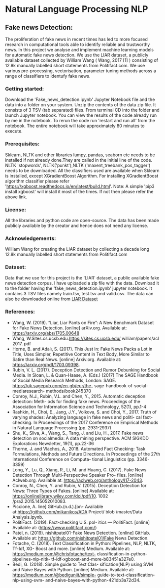 # Natural Language Processing NLP
## Fake news Detection:
The proliferation of fake news in recent times has led to more focused research in computational tools able to identify reliable and trustworthy news. In this project we analyse and implement machine learning models for automatic fake news detection. We use the LIAR dataset, a publicly available dataset collected by William Wang ( Wang, 2017 [1] ) consisting of 12.8k manually labelled short statements from Politifact.com. We use various pre-processing, vectorisation, parameter tuning methods across a range of classifiers to identufy fake news.
### Getting started: 
Download the 'Fake_news_detection.ipynb' Jupyter Notebook file and the data into a folder on your system. Unzip the contents of the data zip file. It consists of 3 TSV (tab separated) files. From terminal CD into the folder and launch Jupyter notebook. You can view the results of the code already run by me in the notebook. To rerun the code run 'restart and run all' from the notebook. The entire notebook will take approximately 80 minutes to execute.

### Prerequisites: 
Sklearn, NLTK and other libraries lumpy, pandas, seaborn etc needs to be installed if not already done.They are called in the initial line of the code. NLTK 'stopwords', NLTK('punkt'),NLTK ('maxent_treebank_pos_tagger') needs to be downloaded.
All the classifiers used are available when Sklearn is installed, except XGradientBoost Algorithm.
For installing XGradientBoost algorithm classifier please refer 'https://xgboost.readthedocs.io/en/latest/build.html'.
Note: A simple 'pip3 install xgboost' will install it most of the times. If not then please refer the above link.	

### License:
All the libraries and python code are open-source. The data has been made publicly available by the creator and hence does not need any license.

	
### Acknowledgements: 
William Wang for creating the LIAR dataset by collecting a decade long 12.8k manually labelled short statements from Politifact.com

### Dataset: 
Data that we use for this project is the 'LIAR' dataset, a public available fake news detection corpus. I have uploaded a zip file with the data. Download it to the folder having the 'fake_news_detection.ipynb' jupyter notebook. It contains 3 TSV files namely train.tsv, test.tsv and valid.csv.
The data can also be downloaded online from [LIAR Dataset](https://sites.cs.ucsb.edu/~william/data/liar_dataset.zip)

### References: 
* Wang, W. (2019). ”Liar, Liar Pants on Fire”: A New Benchmark Dataset for Fake News Detection. [online] arXiv.org. Available at: https://arxiv.org/abs/1705.00648
* Wang, W.Sites.cs.ucsb.edu.https://sites.cs.ucsb.edu/ william/papers/acl 2017. pdf
* Horne, B. and Adalı, S. (2017). This Just In: Fake News Packs a Lot in Title, Uses Simpler, Repetitive Content in Text Body, More Similar to Satire than Real News. [online] Arxiv.org. Available at: https://arxiv.org/pdf/1703.09398.
* Rubin, V. L. (2017). Deception Detection and Rumor Debunking for Social Media. In Sloan, L. & Quan-Haase, A. (Eds.) (2017) The SAGE Handbook of Social Media Research Methods, London: SAGE. https://uk.sagepub.com/en-gb/eur/the- sage-handbook-of-social-mediaresearch- methods/book245370
* Conroy, N.J., Rubin, V.L. and Chen, Y., 2015. Automatic deception detection: Meth- ods for finding fake news. Proceedings of the Association for Information Science and Technology, 52(1), pp.1-4
* Rashkin, H., Choi, E., Jang, J.Y., Volkova, S. and Choi, Y., 2017. Truth of varying shades: Analyzing language in fake news and politi- cal fact-checking. In Proceedings of the 2017 Conference on Empirical Methods in Natural Language Processing (pp. 2931-2937)
* Shu, K., Sliva, A., Wang, S., Tang, J. and Liu, H., 2017. Fake news detection on socialmedia: A data mining perspective. ACM SIGKDD Explorations Newsletter, 19(1), pp.22-36
* Thorne, J. and Vlachos, A., 2018. Automated Fact Checking: Task Formulations, Methods and Future Directions. In Proceedings of the 27th International Conference on Computa- tional Linguistics (pp. 3346-3359)
* Long, Y., Lu, Q., Xiang, R., Li, M. and Huang, C. (2017). Fake News Detection Through Multi-Perspective Speaker Pro- files. [online] Aclweb.org. Available at: https://aclweb.org/anthology/I17-2043.
* Conroy, N., Chen, Y. and Rubin, V. (2015). Deception Detection for News: Three Types of Fakes. [online] Available at: https://onlinelibrary.wiley.com/doi/pdf/10. 1002 /pra2.2015.145052010083.
* Piccione, A. line] GitHub.(n.d.).[on- Available at:https://github.com/mikanikos/ADA Project/ blob /master/Data Analysis.ipynb.
* PolitiFact. (2019). Fact-checking U.S. pol- itics — PolitiFact. [online] Available at: (https://www.politifact.com/)
* Patel, n. (2019). nishitpatel01-Fake News Detection. [online] GitHub. Available at: https://github.com/nishitpatel01/Fake News Detection.
* Fotache, C. (2018). Text Classification in Python: Pipelines, NLP, NLTK, Tf-Idf, XG- Boost and more. [online] Medium. Available at: https://medium.com/@chrisfotache/text- classification-in-python-pipelines-nlp-nltk- tf-idf-xgboost-and-more-b83451a327e0.
* Bedi, G. (2018). Simple guide to Text Clas- sification(NLP) using SVM and Naive Bayes with Python. [online] Medium. Available at: https://medium.com/@bedigunjit/simple- guide-to-text-classification-nlp-using-svm- and-naive-bayes-with-python-421db3a72d34.

